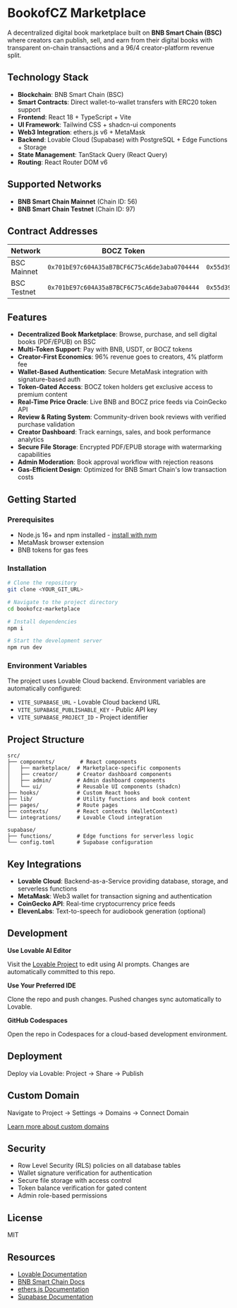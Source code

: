 # BookofCZ Marketplace

A decentralized digital book marketplace built on **BNB Smart Chain (BSC)** where creators can publish, sell, and earn from their digital books with transparent on-chain transactions and a 96/4 creator-platform revenue split.

## Technology Stack

- **Blockchain**: BNB Smart Chain (BSC)
- **Smart Contracts**: Direct wallet-to-wallet transfers with ERC20 token support
- **Frontend**: React 18 + TypeScript + Vite
- **UI Framework**: Tailwind CSS + shadcn-ui components
- **Web3 Integration**: ethers.js v6 + MetaMask
- **Backend**: Lovable Cloud (Supabase) with PostgreSQL + Edge Functions + Storage
- **State Management**: TanStack Query (React Query)
- **Routing**: React Router DOM v6

## Supported Networks

- **BNB Smart Chain Mainnet** (Chain ID: 56)
- **BNB Smart Chain Testnet** (Chain ID: 97)

## Contract Addresses

| Network     | BOCZ Token | USDT Token | Platform Fee Wallet |
|-------------|------------|------------|---------------------|
| BSC Mainnet | `0x701bE97c604A35aB7BCF6C75cA6de3aba0704444` | `0x55d398326f99059fF775485246999027B3197955` | `0x55dEa7A2f92Db5f96Aeb0eDf589Ddc8c83D54004` |
| BSC Testnet | `0x701bE97c604A35aB7BCF6C75cA6de3aba0704444` | `0x55d398326f99059fF775485246999027B3197955` | `0x55dEa7A2f92Db5f96Aeb0eDf589Ddc8c83D54004` |

## Features

- **Decentralized Book Marketplace**: Browse, purchase, and sell digital books (PDF/EPUB) on BSC
- **Multi-Token Support**: Pay with BNB, USDT, or BOCZ tokens
- **Creator-First Economics**: 96% revenue goes to creators, 4% platform fee
- **Wallet-Based Authentication**: Secure MetaMask integration with signature-based auth
- **Token-Gated Access**: BOCZ token holders get exclusive access to premium content
- **Real-Time Price Oracle**: Live BNB and BOCZ price feeds via CoinGecko API
- **Review & Rating System**: Community-driven book reviews with verified purchase validation
- **Creator Dashboard**: Track earnings, sales, and book performance analytics
- **Secure File Storage**: Encrypted PDF/EPUB storage with watermarking capabilities
- **Admin Moderation**: Book approval workflow with rejection reasons
- **Gas-Efficient Design**: Optimized for BNB Smart Chain's low transaction costs

## Getting Started

### Prerequisites

- Node.js 16+ and npm installed - [install with nvm](https://github.com/nvm-sh/nvm#installing-and-updating)
- MetaMask browser extension
- BNB tokens for gas fees

### Installation

```sh
# Clone the repository
git clone <YOUR_GIT_URL>

# Navigate to the project directory
cd bookofcz-marketplace

# Install dependencies
npm i

# Start the development server
npm run dev
```

### Environment Variables

The project uses Lovable Cloud backend. Environment variables are automatically configured:

- `VITE_SUPABASE_URL` - Lovable Cloud backend URL
- `VITE_SUPABASE_PUBLISHABLE_KEY` - Public API key
- `VITE_SUPABASE_PROJECT_ID` - Project identifier

## Project Structure

```
src/
├── components/        # React components
│   ├── marketplace/  # Marketplace-specific components
│   ├── creator/      # Creator dashboard components
│   ├── admin/        # Admin dashboard components
│   └── ui/           # Reusable UI components (shadcn)
├── hooks/            # Custom React hooks
├── lib/              # Utility functions and book content
├── pages/            # Route pages
├── contexts/         # React contexts (WalletContext)
└── integrations/     # Lovable Cloud integration

supabase/
├── functions/        # Edge functions for serverless logic
└── config.toml       # Supabase configuration
```

## Key Integrations

- **Lovable Cloud**: Backend-as-a-Service providing database, storage, and serverless functions
- **MetaMask**: Web3 wallet for transaction signing and authentication
- **CoinGecko API**: Real-time cryptocurrency price feeds
- **ElevenLabs**: Text-to-speech for audiobook generation (optional)

## Development

**Use Lovable AI Editor**

Visit the [Lovable Project](https://lovable.dev/projects/213e7147-2c30-45a9-a939-ff0bf31d7907) to edit using AI prompts. Changes are automatically committed to this repo.

**Use Your Preferred IDE**

Clone the repo and push changes. Pushed changes sync automatically to Lovable.

**GitHub Codespaces**

Open the repo in Codespaces for a cloud-based development environment.

## Deployment

Deploy via Lovable: Project → Share → Publish

## Custom Domain

Navigate to Project → Settings → Domains → Connect Domain

[Learn more about custom domains](https://docs.lovable.dev/features/custom-domain#custom-domain)

## Security

- Row Level Security (RLS) policies on all database tables
- Wallet signature verification for authentication
- Secure file storage with access control
- Token balance verification for gated content
- Admin role-based permissions

## License

MIT

## Resources

- [Lovable Documentation](https://docs.lovable.dev)
- [BNB Smart Chain Docs](https://docs.bnbchain.org)
- [ethers.js Documentation](https://docs.ethers.org/v6/)
- [Supabase Documentation](https://supabase.com/docs)
